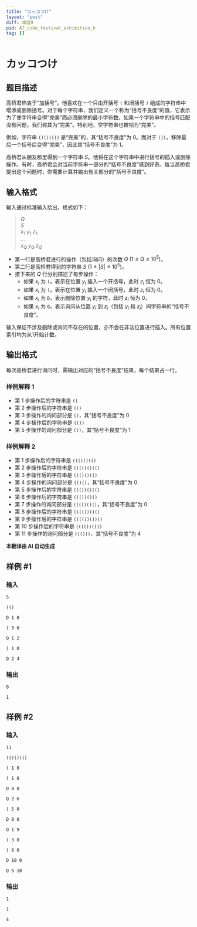 ```yaml
---
title: "カッコつけ"
layout: "post"
diff: 难度0
pid: AT_code_festival_exhibition_b
tag: []
---
```


# カッコつけ

## 题目描述

高桥君热衷于“加括号”。他喜欢在一个只由开括号 `(` 和闭括号 `)` 组成的字符串中增添或删除括号。对于每个字符串，我们定义一个称为“括号不良度”的值，它表示为了使字符串变得“完美”而必须删除的最小字符数。如果一个字符串中的括号匹配没有问题，我们称其为“完美”。特别地，空字符串也被视为“完美”。

例如，字符串 `()()(())` 是“完美”的，其“括号不良度”为 $0$。而对于 `())`，移除最后一个括号后变得“完美”，因此其“括号不良度”为 $1$。

高桥君从朋友那里得到一个字符串 $S$。他将在这个字符串中进行括号的插入或删除操作。有时，高桥君会对当前字符串一部分的“括号不良度”感到好奇。每当高桥君提出这个问题时，你需要计算并输出有关部分的“括号不良度”。

## 输入格式

输入通过标准输入给出，格式如下：

> $Q$  
> $S$  
> $x_1$ $y_1$ $z_1$  
> ...  
> $x_Q$ $y_Q$ $z_Q$

- 第一行是高桥君进行的操作（包括询问）的次数 $Q\ (1 \le Q \le 10^5)$。
- 第二行是高桥君得到的字符串 $S\ (1 \le |S| \le 10^5)$。
- 接下来的 $Q$ 行分别描述了每步操作：
  - 如果 $x_i$ 为 `(`，表示在位置 $y_i$ 插入一个开括号，此时 $z_i$ 恒为 $0$。
  - 如果 $x_i$ 为 `)`，表示在位置 $y_i$ 插入一个闭括号，此时 $z_i$ 恒为 $0$。
  - 如果 $x_i$ 为 `D`，表示删除位置 $y_i$ 的字符，此时 $z_i$ 恒为 $0$。
  - 如果 $x_i$ 为 `Q`，表示询问从位置 $y_i$ 到 $z_i$（包括 $y_i$ 和 $z_i$）间字符串的“括号不良度”。

输入保证不涉及删除或询问不存在的位置，亦不会在非法位置进行插入。所有位置索引均为从1开始计数。

## 输出格式

每次高桥君进行询问时，需输出对应的“括号不良度”结果，每个结果占一行。

### 样例解释 1

- 第 1 步操作后的字符串是 `()`
- 第 2 步操作后的字符串是 `())`
- 第 3 步操作的询问部分是 `()`，其“括号不良度”为 $0$
- 第 4 步操作后的字符串是 `(())`
- 第 5 步操作的询问部分是 `())`，其“括号不良度”为 $1$

### 样例解释 2

- 第 1 步操作后的字符串是 `((()()(()`
- 第 2 步操作后的字符串是 `(((()()(()`
- 第 3 步操作后的字符串是 `((()()(()`
- 第 4 步操作的询问部分是 `(()()`，其“括号不良度”为 $0$
- 第 5 步操作后的字符串是 `((())()(()`
- 第 6 步操作后的字符串是 `((())()()`
- 第 7 步操作的询问部分是 `((())()()`，其“括号不良度”为 $0$
- 第 8 步操作后的字符串是 `(((())()()`
- 第 9 步操作后的字符串是 `(((())())()`
- 第 10 步操作后的字符串是 `(((())()))`
- 第 11 步操作的询问部分是 `))()))`，其“括号不良度”为 $4$

 **本翻译由 AI 自动生成**

## 样例 #1

### 输入

```
5
(()
D 1 0
( 3 0
Q 1 2
) 1 0
Q 2 4
```

### 输出

```
0
1
```

## 样例 #2

### 输入

```
11
(()()(()
( 1 0
( 1 0
D 4 0
Q 2 6
) 5 0
D 8 0
Q 1 9
( 3 0
) 8 0
D 10 0
Q 5 10
```

### 输出

```
1
1
4
```

